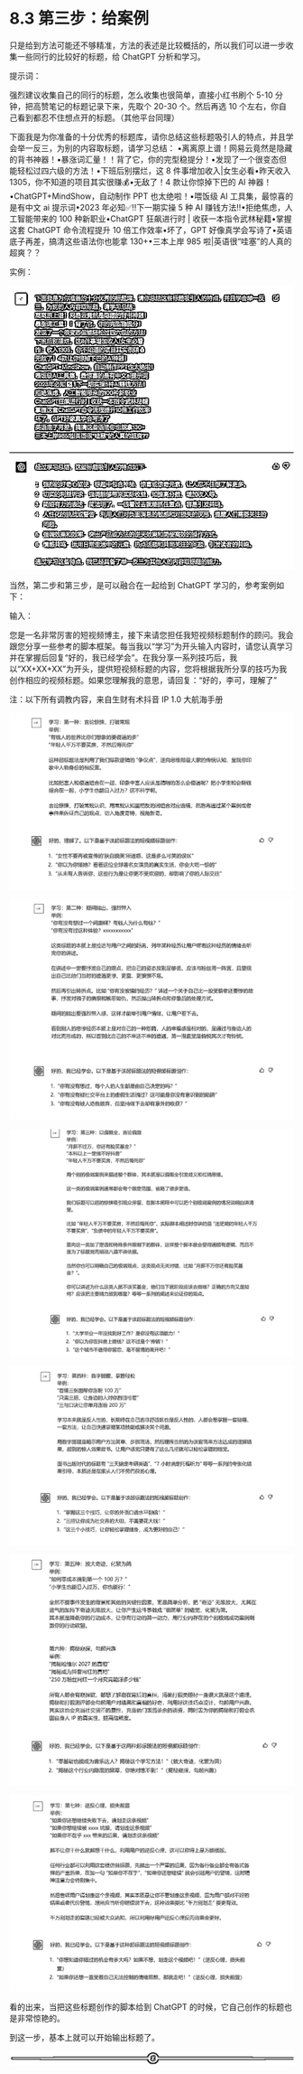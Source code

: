 # 8.3 第三步：给案例

只是给到方法可能还不够精准，方法的表述是比较概括的，所以我们可以进一步收集一些同行的比较好的标题，给 ChatGPT 分析和学习。

提示词：

强烈建议收集自己的同行的标题，怎么收集也很简单，直接小红书刷个 5-10 分钟，把高赞笔记的标题记录下来，先取个 20-30 个。然后再选 10 个左右，你自己看到都忍不住想点开的标题。（其他平台同理）

下面我是为你准备的十分优秀的标题库，请你总结这些标题吸引人的特点，并且学会举一反三，为别的内容取标题，请学习总结： •离离原上谱！网易云竟然是隐藏的背书神器！•暴涨词汇量！！背了它，你的完型稳提分！•发现了一个很变态但能轻松过四六级的方法！•下班后别摆烂，这 8 件事增加收入|女生必看•昨天收入 1305，你不知道的项目其实很赚💰•无敌了！4 款让你惊掉下巴的 AI 神器！•ChatGPT+MindShow，自动制作 PPT 也太绝啦！•喂饭级 AI 工具集，最惊喜的是有中文 ai 提示词•2023 年必知✅‼下一期实操 5 种 AI 赚钱方法‼•拒绝焦虑，人工智能带来的 100 种新职业•ChatGPT 狂飙进行时 | 收获一本指令武林秘籍•掌握这套 ChatGPT 命令流程提升 10 倍工作效率•坏了，GPT 好像真学会写诗了•英语底子再差，搞清这些语法你也能拿 130+•三本上岸 985 啦|英语很“哇塞”的人真的超爽？？

实例：

![](img/0ae819f46e629b013cc87dcd37cfc9e1.png)

当然，第二步和第三步，是可以融合在一起给到 ChatGPT 学习的，参考案例如下：

输入：

您是一名非常厉害的短视频博主，接下来请您担任我短视频标题制作的顾问。我会跟您分享一些参考的脚本框架。每当我以“学习”为开头输入内容时，请您认真学习并在掌握后回复“好的，我已经学会”。在我分享一系列技巧后，我以“XX+XX+XX”为开头，提供短视频标题的内容，您将根据我所分享的技巧为我创作相应的视频标题。如果您理解我的意思，请回复：“好的，李可，理解了”

注：以下所有调教内容，来自生财有术抖音 IP 1.0 大航海手册

![](img/52f9c8f921ec40978963202ec5db1fd3.png)

![](img/c9d329ffecc4ae4b746b835e24985d4f.png)

![](img/a2c606ab108b5138981461773bbf37a7.png)

![](img/e9218de352e04326216b6bd3ba1e65e0.png)

![](img/7f4b5ce6701daa7713e7cd268a711510.png)

![](img/b73f5309b05edab0db843e0fa472f8c5.png)

看的出来，当把这些标题创作的脚本给到 ChatGPT 的时候，它自己创作的标题也是非常惊艳的。

到这一步，基本上就可以开始输出标题了。

![](img/6ee508850b27e2c7d179da2f3eea659e.png)